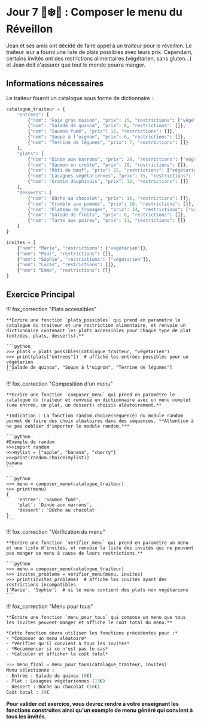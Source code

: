# Jour 7 🦊❄️🎉 : Composer le menu du Réveillon

Jean et ses amis ont décidé de faire appel à un traiteur pour le réveillon. Le traiteur leur a fourni une liste de plats possibles avec leurs prix. Cependant, certains invités ont des restrictions alimentaires (végétarien, sans gluten...) et Jean doit s'assurer que tout le monde pourra manger.

## Informations nécessaires

Le traiteur fournit un catalogue sous forme de dictionnaire :
```python
catalogue_traiteur = {
    "entrees": [
        {"nom": "Foie gras maison", "prix": 15, "restrictions": ["végétarien"]},
        {"nom": "Salade de quinoa", "prix": 8, "restrictions": []},
        {"nom": "Saumon fumé", "prix": 12, "restrictions": []},
        {"nom": "Soupe à l'oignon", "prix": 6, "restrictions": []},
        {"nom": "Terrine de légumes", "prix": 7, "restrictions": []}
    ],
    "plats": [
        {"nom": "Dinde aux marrons", "prix": 20, "restrictions": ["végétarien"]},
        {"nom": "Saumon en croûte", "prix": 18, "restrictions": []},
        {"nom": "Rôti de bœuf", "prix": 22, "restrictions": ["végétarien"]},
        {"nom": "Lasagnes végétariennes", "prix": 15, "restrictions": []},
        {"nom": "Gratin dauphinois", "prix": 12, "restrictions": []}
    ],
    "desserts": [
        {"nom": "Bûche au chocolat", "prix": 16, "restrictions": []},
        {"nom": "Crumble aux pommes", "prix": 10, "restrictions": []},
        {"nom": "Plateau de fromages", "prix": 14, "restrictions": ["végétarien"]},
        {"nom": "Salade de fruits", "prix": 8, "restrictions": []},
        {"nom": "Tarte aux poires", "prix": 11, "restrictions": []}
    ]
}

invites = [
    {"nom": "Marie", "restrictions": ["végétarien"]},
    {"nom": "Paul", "restrictions": []},
    {"nom": "Sophie", "restrictions": ["végétarien"]},
    {"nom": "Lucas", "restrictions": []},
    {"nom": "Emma", "restrictions": []}
]
```

## Exercice Principal

!!! fox_correction "Plats accessibles"

    **Écrire une fonction `plats_possibles` qui prend en paramètre le catalogue du traiteur et une restriction alimentaire, et renvoie un dictionnaire contenant les plats accessibles pour chaque type de plat (entrées, plats, desserts).**

    ```python
    >>> plats = plats_possibles(catalogue_traiteur, "végétarien")
    >>> print(plats["entrees"])  # affiche les entrées possibles pour un végétarien
    ["Salade de quinoa", "Soupe à l'oignon", "Terrine de légumes"]
    ```

!!! fox_correction "Composition d'un menu"

    **Écrire une fonction `composer_menu` qui prend en paramètre le catalogue du traiteur et renvoie un dictionnaire avec un menu complet (une entrée, un plat, un dessert) choisis aléatoirement.**

    *Indication : La fonction random.choice(sequence) du module random permet de faire des choix aléatoires dans des séquences. **Attention à ne pas oublier d'importer le module random.***

    ```python
    #Exemple de random
    >>>import random
    >>>mylist = ["apple", "banana", "cherry"]
    >>>print(random.choice(mylist))
    banana
    ```
    
    ```python
    >>> menu = composer_menu(catalogue_traiteur)
    >>> print(menu)
    {
        'entree': 'Saumon fumé',
        'plat': 'Dinde aux marrons',
        'dessert': 'Bûche au chocolat'
    }
    ```

!!! fox_correction "Vérification du menu"

    **Écrire une fonction `verifier_menu` qui prend en paramètre un menu et une liste d'invités, et renvoie la liste des invités qui ne peuvent pas manger ce menu à cause de leurs restrictions.**

    ```python
    >>> menu = composer_menu(catalogue_traiteur)
    >>> invites_probleme = verifier_menu(menu, invites)
    >>> print(invites_probleme)  # affiche les invités ayant des restrictions incompatibles
    ['Marie', 'Sophie']  # si le menu contient des plats non végétariens
    ```

!!! fox_correction "Menu pour tous"

    **Écrire une fonction `menu_pour_tous` qui compose un menu que tous les invités peuvent manger et affiche le coût total du menu.**

    *Cette fonction devra utiliser les fonctions précédentes pour :*
    - *Composer un menu aléatoire*
    - *Vérifier qu'il convient à tous les invités*
    - *Recommencer si ce n'est pas le cas*
    - *Calculer et afficher le coût total*

```python
>>> menu_final = menu_pour_tous(catalogue_traiteur, invites)
Menu sélectionné :
- Entrée : Salade de quinoa (8€)
- Plat : Lasagnes végétariennes (15€)
- Dessert : Bûche au chocolat (16€)
Coût total : 39€
```

**Pour valider cet exercice, vous devrez rendre à votre enseignant les fonctions construites ainsi qu'un exemple de menu généré qui convient à tous les invités.**